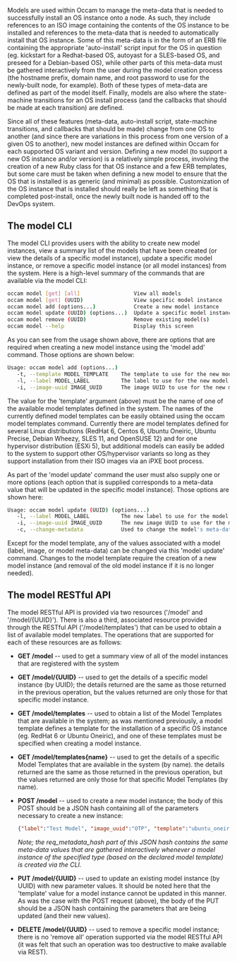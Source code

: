 Models are used within Occam to manage the meta-data that is needed to successfully install an OS instance onto a node. As such, they include references to an ISO image containing the contents of the OS instance to be installed and references to the meta-data that is needed to automatically install that OS instance. Some of this meta-data is in the form of an ERB file containing  the appropriate 'auto-install' script input for the OS in question (eg. kickstart for a Redhat-based OS, autoyast for a SLES-based OS, and preseed for a Debian-based OS), while other parts of this meta-data must be gathered interactively from the user during the model creation process (the hostname prefix, domain name, and root password to use for the newly-built node, for example). Both of these types of meta-data are defined as part of the model itself. Finally, models  are also where the state-machine transitions for an OS install process (and the callbacks that should be made at each transition) are defined.

Since all of these features (meta-data, auto-install script, state-machine transitions, and callbacks that should be made) change from one OS to another (and since there are variations in this process from one version of a given OS to another), new model instances are defined within Occam for each supported OS variant and version. Defining a new model (to support a new OS instance and/or version) is a relatively simple process, involving the creation of a new Ruby class for that OS instance and a few ERB templates, but some care must be taken when defining a new model to ensure that the OS that is installed is as generic (and minimal) as possible. Customization of the OS instance that is installed should really be left as something that is completed post-install, once the newly built node is handed off to the DevOps system.

## The model CLI

The model CLI provides users with the ability to create new model instances, view a summary list of the models that have been created (or view the details of a specific model instance), update a specific model instance, or remove a specific model instance (or all model instances) from the system. Here is a high-level summary of the commands that are available via the model CLI:
```bash
occam model [get] [all]                 View all models
occam model [get] (UUID)                View specific model instance
occam model add (options...)            Create a new model instance
occam model update (UUID) (options...)  Update a specific model instance
occam model remove (UUID)               Remove existing model(s)
occam model --help                      Display this screen
```
As you can see from the usage shown above, there are options that are required when creating a new model instance using the 'model add' command. Those options are shown below:
```bash
Usage: occam model add (options...)
   -t, --template MODEL_TEMPLATE    The template to use for the new model.
   -l, --label MODEL_LABEL          The label to use for the new model.
   -i, --image-uuid IMAGE_UUID      The image UUID to use for the new model.
```
The value for the 'template' argument (above) must be the name of one of the available model templates defined in the system. The names of the currently defined model templates can be easily obtained using the  occam model templates command. Currently there are model templates defined for several Linux distributions (RedHat 6, Centos 6, Ubuntu Oneiric, Ubuntu Precise, Debian Wheezy, SLES 11, and OpenSUSE 12) and for one hypervisor distribution (ESXi 5), but additional models can easily be added to the system to support other OS/hypervisor variants so long as they support installation from their ISO images via an iPXE boot process.

As part of the 'model update' command the user must also supply one or more options (each option that is supplied corresponds to a meta-data value that will be updated in the specific model instance). Those options are shown here:
```bash
Usage: occam model update (UUID) (options...)
   -l, --label MODEL_LABEL          The new label to use for the model.
   -i, --image-uuid IMAGE_UUID      The new image UUID to use for the model.
   -c, --change-metadata            Used to change the model's meta-data
```
Except for the model template, any of the values associated with a model (label, image, or model meta-data) can be changed via this 'model update' command. Changes to the model template require the creation of a new model instance (and removal of the old model instance if it is no longer needed).

## The model RESTful API

The model RESTful API is provided via two resources ('/model' and '/model/{UUID}'). There is also a third, associated resource provided through the RESTful API ('/model/templates') that can be used to obtain a list of available model templates. The operations that are supported for each of these resources are as follows:

* **GET /model** -- used to get a summary view of all of the model instances that are registered with the system
* **GET /model/{UUID}** -- used to get the details of a specific model instance (by UUID); the details returned are the same as those returned in the previous operation, but the values returned are only those for that specific model instance.
* **GET /model/templates** -- used to obtain a list of the Model Templates that are available in the system; as was mentioned previously, a model template defines a template for the installation of a specific OS instance (eg. RedHat 6 or Ubuntu Oneiric), and one of these templates must be specified when creating a model instance.
* **GET /model/templates{name}** -- used to get the details of a specific Model Templates that are available in the system (by name). the details returned are the same as those returned in the previous operation, but the values returned are only those for that specific Model Templates (by name).
* **POST /model** -- used to create a new model instance; the body of this POST should be a JSON hash containing all of the parameters necessary to create a new instance:

    ```json
    {"label":"Test Model", "image_uuid":"OTP", "template":"ubuntu_oneiric", "req_metadata_hash":{"hostname_prefix":"test","domainname":"testdomain.com","root_password":"test4321"}}
    ```

    *Note; the req_metadata_hash part of this JSON hash contains the same meta-data values that are gathered interactively whenever a model instance of the specified type (based on the declared model template) is created via the CLI.*
* **PUT /model/{UUID}** -- used to update an existing model instance (by UUID) with new parameter values. It should be noted here that the 'template' value for a model instance cannot be updated in this manner. As was the case with the POST request (above), the body of the PUT should be a JSON hash containing the parameters that are being updated (and their new values).
* **DELETE /model/{UUID}** -- used to remove a specific model instance; there is no 'remove all' operation supported via the model RESTful API (it was felt that such an operation was too destructive to make available via REST).
